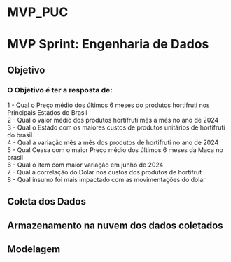 # MVP_PUC
# MVP Sprint: Engenharia de Dados

## Objetivo
### O Objetivo é ter a resposta de:   
1 - Qual o Preço médio dos últimos 6 meses do produtos hortifruti nos Principais Estados do Brasil  
2 - Qual o valor médio dos produtos hortifruti mês a mês no ano de 2024   
3 - Qual o Estado com os maiores custos de produtos unitários de hortifruti do brasil  
4 - Qual a variação mês a mês dos produtos de hortifruti no ano de 2024  
5 - Qual Ceasa com o maior Preço médio dos últimos 6 meses da Maça no brasil  
6 - Qual o item com maior variação em junho de 2024  
7 - Qual a correlação do Dolar nos custos dos produtos de hortifrut  
8 - Qual insumo foi mais impactado com as movimentações do dolar 


## Coleta dos Dados


## Armazenamento na nuvem dos dados coletados


## Modelagem

